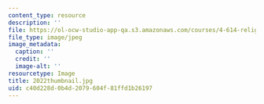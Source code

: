 ```yaml
---
content_type: resource
description: ''
file: https://ol-ocw-studio-app-qa.s3.amazonaws.com/courses/4-614-religious-architecture-and-islamic-cultures-fall-2002/c40d228d0b4d2079604f81ffd1b26197_2022thumbnail.jpg
file_type: image/jpeg
image_metadata:
  caption: ''
  credit: ''
  image-alt: ''
resourcetype: Image
title: 2022thumbnail.jpg
uid: c40d228d-0b4d-2079-604f-81ffd1b26197
---
```

